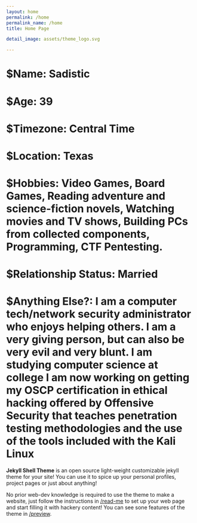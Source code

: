 ```yaml
---
layout: home
permalink: /home
permalink_name: /home
title: Home Page

detail_image: assets/theme_logo.svg

---
```


# $Name: Sadistic
# $Age: 39
# $Timezone: Central Time 
# $Location: Texas
# $Hobbies: Video Games, Board Games, Reading adventure and science-fiction novels, Watching movies and TV shows, Building PCs from collected components, Programming, CTF Pentesting.
# $Relationship Status:  Married
# $Anything Else?: I am a computer tech/network security administrator who enjoys helping others. I am a very giving person, but can also be very evil and very blunt. I am studying computer science at college I am now working on getting my OSCP certification in ethical hacking offered by Offensive Security that teaches penetration testing methodologies and the use of the tools included with the Kali Linux 



**Jekyll Shell Theme** is an open source light-weight customizable jekyll theme for your site! You can use it to spice up your personal profiles, project pages or just about anything!

No prior web-dev knowledge is required to use the theme to make a website, just follow the instructions in [/read-me](read-me) to set up your web page and start filling it with hackery content! You can see sone features of the theme in [/preview](preview).

